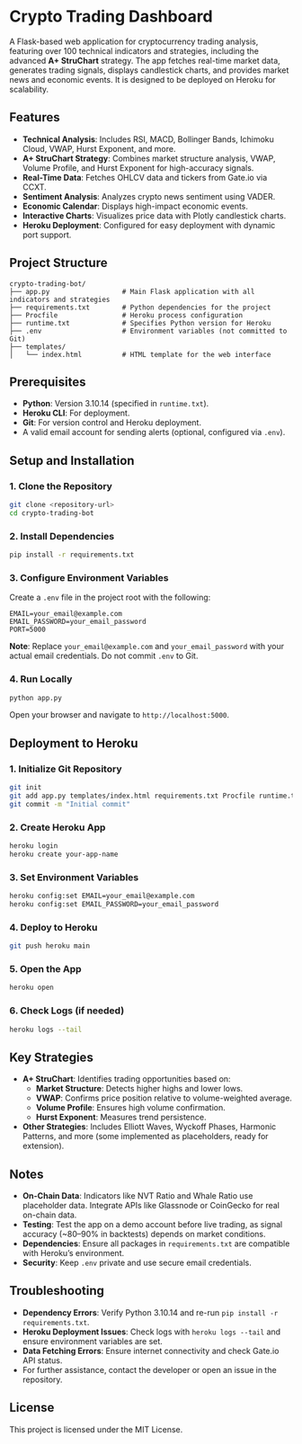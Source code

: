# Crypto Trading Dashboard

A Flask-based web application for cryptocurrency trading analysis, featuring over 100 technical indicators and strategies, including the advanced **A+ StruChart** strategy. The app fetches real-time market data, generates trading signals, displays candlestick charts, and provides market news and economic events. It is designed to be deployed on Heroku for scalability.

## Features
- **Technical Analysis**: Includes RSI, MACD, Bollinger Bands, Ichimoku Cloud, VWAP, Hurst Exponent, and more.
- **A+ StruChart Strategy**: Combines market structure analysis, VWAP, Volume Profile, and Hurst Exponent for high-accuracy signals.
- **Real-Time Data**: Fetches OHLCV data and tickers from Gate.io via CCXT.
- **Sentiment Analysis**: Analyzes crypto news sentiment using VADER.
- **Economic Calendar**: Displays high-impact economic events.
- **Interactive Charts**: Visualizes price data with Plotly candlestick charts.
- **Heroku Deployment**: Configured for easy deployment with dynamic port support.

## Project Structure
```
crypto-trading-bot/
├── app.py                  # Main Flask application with all indicators and strategies
├── requirements.txt        # Python dependencies for the project
├── Procfile                # Heroku process configuration
├── runtime.txt             # Specifies Python version for Heroku
├── .env                    # Environment variables (not committed to Git)
├── templates/
│   └── index.html          # HTML template for the web interface
```

## Prerequisites
- **Python**: Version 3.10.14 (specified in `runtime.txt`).
- **Heroku CLI**: For deployment.
- **Git**: For version control and Heroku deployment.
- A valid email account for sending alerts (optional, configured via `.env`).

## Setup and Installation

### 1. Clone the Repository
```bash
git clone <repository-url>
cd crypto-trading-bot
```

### 2. Install Dependencies
```bash
pip install -r requirements.txt
```

### 3. Configure Environment Variables
Create a `.env` file in the project root with the following:
```
EMAIL=your_email@example.com
EMAIL_PASSWORD=your_email_password
PORT=5000
```
**Note**: Replace `your_email@example.com` and `your_email_password` with your actual email credentials. Do not commit `.env` to Git.

### 4. Run Locally
```bash
python app.py
```
Open your browser and navigate to `http://localhost:5000`.

## Deployment to Heroku

### 1. Initialize Git Repository
```bash
git init
git add app.py templates/index.html requirements.txt Procfile runtime.txt
git commit -m "Initial commit"
```

### 2. Create Heroku App
```bash
heroku login
heroku create your-app-name
```

### 3. Set Environment Variables
```bash
heroku config:set EMAIL=your_email@example.com
heroku config:set EMAIL_PASSWORD=your_email_password
```

### 4. Deploy to Heroku
```bash
git push heroku main
```

### 5. Open the App
```bash
heroku open
```

### 6. Check Logs (if needed)
```bash
heroku logs --tail
```

## Key Strategies
- **A+ StruChart**: Identifies trading opportunities based on:
  - **Market Structure**: Detects higher highs and lower lows.
  - **VWAP**: Confirms price position relative to volume-weighted average.
  - **Volume Profile**: Ensures high volume confirmation.
  - **Hurst Exponent**: Measures trend persistence.
- **Other Strategies**: Includes Elliott Waves, Wyckoff Phases, Harmonic Patterns, and more (some implemented as placeholders, ready for extension).

## Notes
- **On-Chain Data**: Indicators like NVT Ratio and Whale Ratio use placeholder data. Integrate APIs like Glassnode or CoinGecko for real on-chain data.
- **Testing**: Test the app on a demo account before live trading, as signal accuracy (~80–90% in backtests) depends on market conditions.
- **Dependencies**: Ensure all packages in `requirements.txt` are compatible with Heroku’s environment.
- **Security**: Keep `.env` private and use secure email credentials.

## Troubleshooting
- **Dependency Errors**: Verify Python 3.10.14 and re-run `pip install -r requirements.txt`.
- **Heroku Deployment Issues**: Check logs with `heroku logs --tail` and ensure environment variables are set.
- **Data Fetching Errors**: Ensure internet connectivity and check Gate.io API status.
- For further assistance, contact the developer or open an issue in the repository.

## License
This project is licensed under the MIT License.